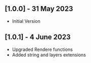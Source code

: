 ## [1.0.0] - 31 May 2023
 - Initial Version
## [1.0.1] - 4 June 2023
 - Upgraded Rendere functions
 - Added string and layers extensions